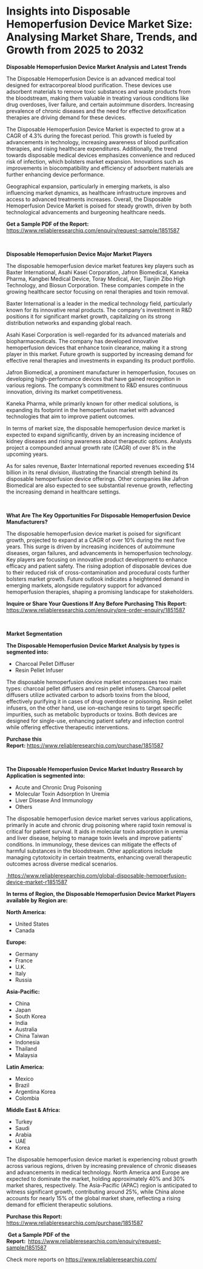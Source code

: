 <p><h1>Insights into Disposable Hemoperfusion Device Market Size: Analysing Market Share, Trends, and Growth from 2025 to 2032</h1></p><p><strong>Disposable Hemoperfusion Device Market Analysis and Latest Trends</strong></p>
<p><p>The Disposable Hemoperfusion Device is an advanced medical tool designed for extracorporeal blood purification. These devices use adsorbent materials to remove toxic substances and waste products from the bloodstream, making them valuable in treating various conditions like drug overdoses, liver failure, and certain autoimmune disorders. Increasing prevalence of chronic diseases and the need for effective detoxification therapies are driving demand for these devices.</p><p>The Disposable Hemoperfusion Device Market is expected to grow at a CAGR of 4.3% during the forecast period. This growth is fueled by advancements in technology, increasing awareness of blood purification therapies, and rising healthcare expenditures. Additionally, the trend towards disposable medical devices emphasizes convenience and reduced risk of infection, which bolsters market expansion. Innovations such as improvements in biocompatibility and efficiency of adsorbent materials are further enhancing device performance. </p><p>Geographical expansion, particularly in emerging markets, is also influencing market dynamics, as healthcare infrastructure improves and access to advanced treatments increases. Overall, the Disposable Hemoperfusion Device Market is poised for steady growth, driven by both technological advancements and burgeoning healthcare needs.</p></p>
<p><strong>Get a Sample PDF of the Report:&nbsp;</strong> <a href="https://www.reliableresearchiq.com/enquiry/request-sample/1851587?utm_campaign=1087&utm_medium=2&utm_source=Github&utm_content=ia&utm_term=28022025&utm_id=disposable-hemoperfusion-device">https://www.reliableresearchiq.com/enquiry/request-sample/1851587</a></p>
<p>&nbsp;</p>
<p><strong>Disposable Hemoperfusion Device Major Market Players</strong></p>
<p><p>The disposable hemoperfusion device market features key players such as Baxter International, Asahi Kasei Corporation, Jafron Biomedical, Kaneka Pharma, Kangbei Medical Device, Toray Medical, Aier, Tianjin Zibo High Technology, and Biosun Corporation. These companies compete in the growing healthcare sector focusing on renal therapies and toxin removal.</p><p>Baxter International is a leader in the medical technology field, particularly known for its innovative renal products. The company's investment in R&D positions it for significant market growth, capitalizing on its strong distribution networks and expanding global reach.</p><p>Asahi Kasei Corporation is well-regarded for its advanced materials and biopharmaceuticals. The company has developed innovative hemoperfusion devices that enhance toxin clearance, making it a strong player in this market. Future growth is supported by increasing demand for effective renal therapies and investments in expanding its product portfolio.</p><p>Jafron Biomedical, a prominent manufacturer in hemoperfusion, focuses on developing high-performance devices that have gained recognition in various regions. The company’s commitment to R&D ensures continuous innovation, driving its market competitiveness.</p><p>Kaneka Pharma, while primarily known for other medical solutions, is expanding its footprint in the hemoperfusion market with advanced technologies that aim to improve patient outcomes.</p><p>In terms of market size, the disposable hemoperfusion device market is expected to expand significantly, driven by an increasing incidence of kidney diseases and rising awareness about therapeutic options. Analysts project a compounded annual growth rate (CAGR) of over 8% in the upcoming years.</p><p>As for sales revenue, Baxter International reported revenues exceeding $14 billion in its renal division, illustrating the financial strength behind its disposable hemoperfusion device offerings. Other companies like Jafron Biomedical are also expected to see substantial revenue growth, reflecting the increasing demand in healthcare settings.</p></p>
<p>&nbsp;</p>
<p><strong>What Are The Key Opportunities For Disposable Hemoperfusion Device Manufacturers?</strong></p>
<p><p>The disposable hemoperfusion device market is poised for significant growth, projected to expand at a CAGR of over 10% during the next five years. This surge is driven by increasing incidences of autoimmune diseases, organ failures, and advancements in hemoperfusion technology. Key players are focusing on innovative product development to enhance efficacy and patient safety. The rising adoption of disposable devices due to their reduced risk of cross-contamination and procedural costs further bolsters market growth. Future outlook indicates a heightened demand in emerging markets, alongside regulatory support for advanced hemoperfusion therapies, shaping a promising landscape for stakeholders.</p></p>
<p><strong>Inquire or Share Your Questions If Any Before Purchasing This Report:</strong> <a href="https://www.reliableresearchiq.com/enquiry/pre-order-enquiry/1851587?utm_campaign=1087&utm_medium=2&utm_source=Github&utm_content=ia&utm_term=28022025&utm_id=disposable-hemoperfusion-device">https://www.reliableresearchiq.com/enquiry/pre-order-enquiry/1851587</a></p>
<p>&nbsp;</p>
<p><strong>Market Segmentation</strong></p>
<p><strong>The Disposable Hemoperfusion Device Market Analysis by types is segmented into:</strong></p>
<p><ul><li>Charcoal Pellet Diffuser</li><li>Resin Pellet Infuser</li></ul></p>
<p><p>The disposable hemoperfusion device market encompasses two main types: charcoal pellet diffusers and resin pellet infusers. Charcoal pellet diffusers utilize activated carbon to adsorb toxins from the blood, effectively purifying it in cases of drug overdose or poisoning. Resin pellet infusers, on the other hand, use ion-exchange resins to target specific impurities, such as metabolic byproducts or toxins. Both devices are designed for single-use, enhancing patient safety and infection control while offering effective therapeutic interventions.</p></p>
<p><strong>Purchase this Report:&nbsp;</strong><a href="https://www.reliableresearchiq.com/purchase/1851587?utm_campaign=1087&utm_medium=2&utm_source=Github&utm_content=ia&utm_term=28022025&utm_id=disposable-hemoperfusion-device">https://www.reliableresearchiq.com/purchase/1851587</a></p>
<p>&nbsp;</p>
<p><strong>The Disposable Hemoperfusion Device Market Industry Research by Application is segmented into:</strong></p>
<p><ul><li>Acute and Chronic Drug Poisoning</li><li>Molecular Toxin Adsorption In Uremia</li><li>Liver Disease And Immunology</li><li>Others</li></ul></p>
<p><p>The disposable hemoperfusion device market serves various applications, primarily in acute and chronic drug poisoning where rapid toxin removal is critical for patient survival. It aids in molecular toxin adsorption in uremia and liver disease, helping to manage toxin levels and improve patients' conditions. In immunology, these devices can mitigate the effects of harmful substances in the bloodstream. Other applications include managing cytotoxicity in certain treatments, enhancing overall therapeutic outcomes across diverse medical scenarios.</p></p>
<p><a href="https://www.reliableresearchiq.com/global-disposable-hemoperfusion-device-market-r1851587?utm_campaign=1087&utm_medium=2&utm_source=Github&utm_content=ia&utm_term=28022025&utm_id=disposable-hemoperfusion-device">&nbsp;https://www.reliableresearchiq.com/global-disposable-hemoperfusion-device-market-r1851587</a></p>
<p><strong>In terms of Region, the Disposable Hemoperfusion Device Market Players available by Region are:</strong></p>
<p>
    <p> <strong> North America: </strong>
        <ul>
            <li>United States</li>
            <li>Canada</li>
        </ul>
        </p> 
    <p> <strong> Europe: </strong>
        <ul>
            <li>Germany</li>
            <li>France</li>
            <li>U.K.</li>
            <li>Italy</li>
            <li>Russia</li>
        </ul>
        </p> 
    <p> <strong> Asia-Pacific: </strong>
        <ul>
            <li>China</li>
            <li>Japan</li>
            <li>South Korea</li>
            <li>India</li>
            <li>Australia</li>
            <li>China Taiwan</li>
            <li>Indonesia</li>
            <li>Thailand</li>
            <li>Malaysia</li>
        </ul>
        </p> 
    <p> <strong> Latin America: </strong>
        <ul>
            <li>Mexico</li>
            <li>Brazil</li>
            <li>Argentina Korea</li>
            <li>Colombia</li>
        </ul>
        </p> 
    <p> <strong> Middle East & Africa: </strong>
        <ul>
            <li>Turkey</li>
            <li>Saudi</li>
            <li>Arabia</li>
            <li>UAE</li>
            <li>Korea</li>
        </ul>
    </p>
    </p>
<p><p>The disposable hemoperfusion device market is experiencing robust growth across various regions, driven by increasing prevalence of chronic diseases and advancements in medical technology. North America and Europe are expected to dominate the market, holding approximately 40% and 30% market shares, respectively. The Asia-Pacific (APAC) region is anticipated to witness significant growth, contributing around 25%, while China alone accounts for nearly 15% of the global market share, reflecting a rising demand for efficient therapeutic solutions.</p></p>
<p><strong>Purchase this Report: </strong><a href="https://www.reliableresearchiq.com/purchase/1851587?utm_campaign=1087&utm_medium=2&utm_source=Github&utm_content=ia&utm_term=28022025&utm_id=disposable-hemoperfusion-device">https://www.reliableresearchiq.com/purchase/1851587</a></p>
<p>&nbsp;<strong>Get a Sample PDF of the Report:&nbsp;&nbsp;</strong><a href="https://www.reliableresearchiq.com/enquiry/request-sample/1851587?utm_campaign=1087&utm_medium=2&utm_source=Github&utm_content=ia&utm_term=28022025&utm_id=disposable-hemoperfusion-device">https://www.reliableresearchiq.com/enquiry/request-sample/1851587</a></p>
<p><strong></strong></p>
<p>Check more reports on <a href="https://www.reliableresearchiq.com/?utm_campaign=1087&utm_medium=2&utm_source=Github&utm_content=ia&utm_term=28022025&utm_id=disposable-hemoperfusion-device">https://www.reliableresearchiq.com/</a></p>